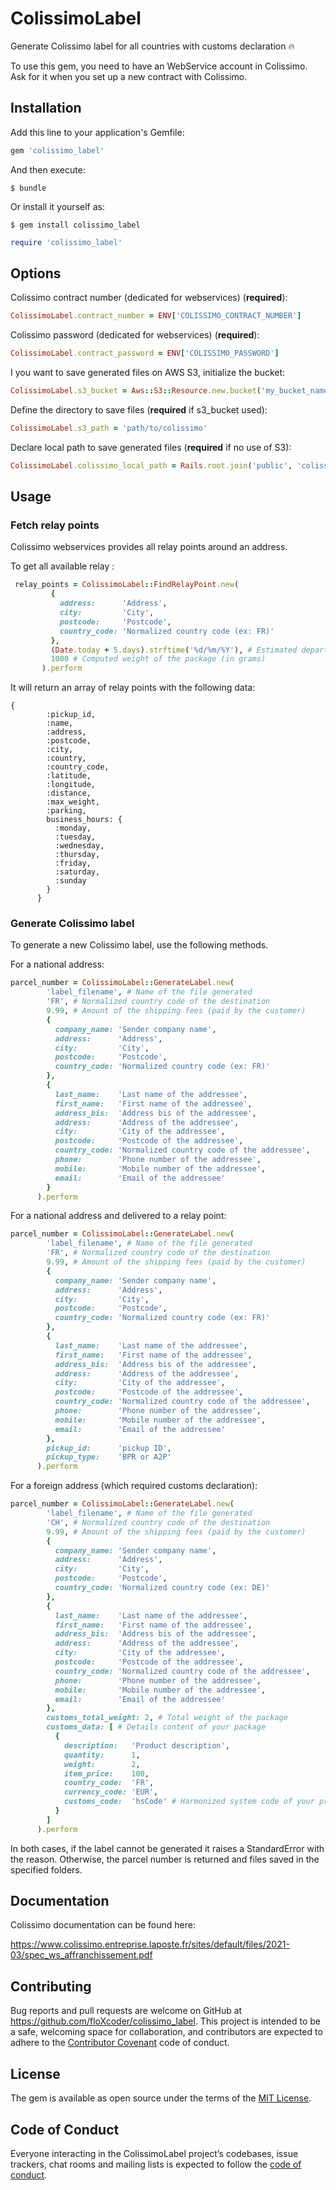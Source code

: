 # ColissimoLabel

Generate Colissimo label for all countries with customs declaration :fire:

To use this gem, you need to have an WebService account in Colissimo. Ask for it when you set up a new contract with Colissimo. 

## Installation

Add this line to your application's Gemfile:

```ruby
gem 'colissimo_label'
```

And then execute:

    $ bundle

Or install it yourself as:

    $ gem install colissimo_label

```ruby
require 'colissimo_label'
```

## Options

Colissimo contract number (dedicated for webservices) (**required**):

```ruby
ColissimoLabel.contract_number = ENV['COLISSIMO_CONTRACT_NUMBER']
```

Colissimo password (dedicated for webservices) (**required**):

```ruby
ColissimoLabel.contract_password = ENV['COLISSIMO_PASSWORD']
```

I you want to save generated files on AWS S3, initialize the bucket:
    
```ruby
ColissimoLabel.s3_bucket = Aws::S3::Resource.new.bucket('my_bucket_name')
```

Define the directory to save files (**required** if s3_bucket used):

```ruby
ColissimoLabel.s3_path = 'path/to/colissimo'
```

Declare local path to save generated files (**required** if no use of S3):

```ruby
ColissimoLabel.colissimo_local_path = Rails.root.join('public', 'colissimo')
```

## Usage

### Fetch relay points

Colissimo webservices provides all relay points around an address.

To get all available relay :

```ruby
 relay_points = ColissimoLabel::FindRelayPoint.new(
         {
           address:      'Address',
           city:         'City',
           postcode:     'Postcode',
           country_code: 'Normalized country code (ex: FR)'
         },
         (Date.today + 5.days).strftime('%d/%m/%Y'), # Estimated departure date of the package
         1000 # Computed weight of the package (in grams)
       ).perform
```

It will return an array of relay points with the following data:

```
{
        :pickup_id,
        :name,
        :address,
        :postcode,
        :city,
        :country,
        :country_code,
        :latitude,
        :longitude,
        :distance,
        :max_weight,
        :parking,
        business_hours: {
          :monday,
          :tuesday,
          :wednesday,
          :thursday,
          :friday,
          :saturday,
          :sunday
        }
      }
```

### Generate Colissimo label

To generate a new Colissimo label, use the following methods.

For a national address:

```ruby
parcel_number = ColissimoLabel::GenerateLabel.new(
        'label_filename', # Name of the file generated
        'FR', # Normalized country code of the destination
        9.99, # Amount of the shipping fees (paid by the customer)
        {
          company_name: 'Sender company name',
          address:      'Address',
          city:         'City',
          postcode:     'Postcode',
          country_code: 'Normalized country code (ex: FR)'
        },
        {
          last_name:    'Last name of the addressee',
          first_name:   'First name of the addressee',
          address_bis:  'Address bis of the addressee',
          address:      'Address of the addressee',
          city:         'City of the addressee',
          postcode:     'Postcode of the addressee',
          country_code: 'Normalized country code of the addressee',
          phone:        'Phone number of the addressee',
          mobile:       'Mobile number of the addressee',
          email:        'Email of the addressee'
        }
      ).perform
```

For a national address and delivered to a relay point:

```ruby
parcel_number = ColissimoLabel::GenerateLabel.new(
        'label_filename', # Name of the file generated
        'FR', # Normalized country code of the destination
        9.99, # Amount of the shipping fees (paid by the customer)
        {
          company_name: 'Sender company name',
          address:      'Address',
          city:         'City',
          postcode:     'Postcode',
          country_code: 'Normalized country code (ex: FR)'
        },
        {
          last_name:    'Last name of the addressee',
          first_name:   'First name of the addressee',
          address_bis:  'Address bis of the addressee',
          address:      'Address of the addressee',
          city:         'City of the addressee',
          postcode:     'Postcode of the addressee',
          country_code: 'Normalized country code of the addressee',
          phone:        'Phone number of the addressee',
          mobile:       'Mobile number of the addressee',
          email:        'Email of the addressee'
        },
        pickup_id:      'pickup ID',
        pickup_type:    'BPR or A2P'
      ).perform
```

For a foreign address (which required customs declaration):

```ruby
parcel_number = ColissimoLabel::GenerateLabel.new(
        'label_filename', # Name of the file generated
        'CH', # Normalized country code of the destination
        9.99, # Amount of the shipping fees (paid by the customer)
        {
          company_name: 'Sender company name',
          address:      'Address',
          city:         'City',
          postcode:     'Postcode',
          country_code: 'Normalized country code (ex: DE)'
        },
        {
          last_name:    'Last name of the addressee',
          first_name:   'First name of the addressee',
          address_bis:  'Address bis of the addressee',
          address:      'Address of the addressee',
          city:         'City of the addressee',
          postcode:     'Postcode of the addressee',
          country_code: 'Normalized country code of the addressee',
          phone:        'Phone number of the addressee',
          mobile:       'Mobile number of the addressee',
          email:        'Email of the addressee'
        },
        customs_total_weight: 2, # Total weight of the package
        customs_data: [ # Details content of your package
          {
            description:   'Product description',
            quantity:      1,
            weight:        2,
            item_price:    100,
            country_code:  'FR',
            currency_code: 'EUR',
            customs_code:  'hsCode' # Harmonized system code of your product
          }
        ]
      ).perform
```

In both cases, if the label cannot be generated it raises a StandardError with the reason. Otherwise, the parcel number is returned and files saved in the specified folders.

## Documentation

Colissimo documentation can be found here:

https://www.colissimo.entreprise.laposte.fr/sites/default/files/2021-03/spec_ws_affranchissement.pdf

## Contributing

Bug reports and pull requests are welcome on GitHub at https://github.com/floXcoder/colissimo_label. This project is intended to be a safe, welcoming space for collaboration, and contributors are expected to adhere to the [Contributor Covenant](http://contributor-covenant.org) code of conduct.

## License

The gem is available as open source under the terms of the [MIT License](https://opensource.org/licenses/MIT).

## Code of Conduct

Everyone interacting in the ColissimoLabel project’s codebases, issue trackers, chat rooms and mailing lists is expected to follow the [code of conduct](https://github.com/[USERNAME]/colissimo_label/blob/master/CODE_OF_CONDUCT.md).
